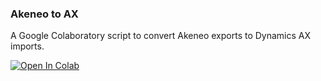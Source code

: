 <h3>Akeneo to AX</h3>
<p>A Google Colaboratory script to convert Akeneo exports to Dynamics AX imports.</p>
<a href="https://github.com/Deltaco-AB/colab-akeneo-to-ax/blob/master/Akeneo_to_AX.ipynb">
  <img src="https://colab.research.google.com/assets/colab-badge.svg" alt="Open In Colab"/>
</a>
